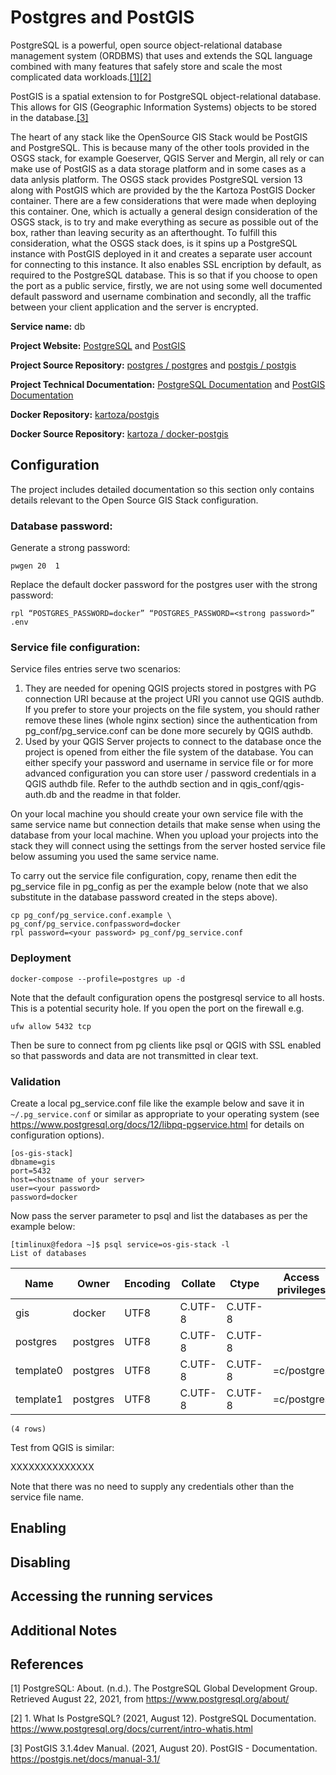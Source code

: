 # Postgres and PostGIS

PostgreSQL is a powerful, open source object-relational database management system  (ORDBMS) that uses and extends the SQL language combined with many features that safely store and scale the most complicated data workloads.[[1]](#1)[[2]](#2)

PostGIS is a spatial extension to  for PostgreSQL object-relational database. This allows for GIS (Geographic Information Systems) objects to be stored in the database.[[3]](#3)

The heart of any stack like the OpenSource GIS Stack would be PostGIS and PostgreSQL. This is because many of the other tools provided in the OSGS stack, for example Goeserver, QGIS Server and Mergin, all rely or can make use of PostGIS as a data storage platform and in some cases as a data anlysis platform. The OSGS stack provides  PostgreSQL version 13 along with PostGIS which are provided by the the Kartoza PostGIS Docker container. There are a few considerations that were made when deploying this container. One, which is actually a  general design consideration of the OSGS stack, is to try and make everything as secure as possible out of the box, rather than leaving security as an afterthought. To fulfill this consideration, what the OSGS stack does, is it spins up a PostgreSQL instance with PostGIS deployed in it and creates a separate user account for connecting to this instance. It also enables SSL encription by default, as required to the PostgreSQL database. This is so that if you choose to open the port as a public service, firstly, we are not using some well documented default password and username combination and secondly, all the traffic between your client application and the server is encrypted.

**Service name:** db

**Project Website:** [PostgreSQL](https://postgresql.org) and [PostGIS](https://postgis.net/)

**Project Source Repository:** [postgres / postgres](https://github.com/postgres/postgres) and [postgis / postgis](https://git.osgeo.org/gitea/postgis/postgis)

**Project Technical Documentation:** [PostgreSQL Documentation](https://www.postgresql.org/docs/current/) and [PostGIS Documentation](https://postgis.net/docs/)

**Docker Repository:** [kartoza/postgis](https://hub.docker.com/r/kartoza/postgis) 

**Docker Source Repository:** [kartoza / docker-postgis](https://github.com/kartoza/docker-postgis)

## Configuration

The project includes detailed documentation so this section only contains details relevant to the Open Source GIS Stack configuration.

### Database password:

Generate a strong password:

``pwgen 20  1``

Replace the default docker password for the postgres user with the strong password:

```
rpl “POSTGRES_PASSWORD=docker” “POSTGRES_PASSWORD=<strong password>” .env
```

### Service file configuration:

Service files entries serve two scenarios:

1. They are needed for opening QGIS projects stored in postgres with PG connection URI because at the project URI you cannot use QGIS authdb. If you prefer to store your projects on the file system, you should rather remove    these lines (whole nginx section) since the authentication from pg_conf/pg_service.conf can be done more securely by QGIS authdb.
2. Used by your QGIS Server projects to connect to the database once the project is opened from either the file system of the database. You can either specify your password and username in service file or for more advanced configuration you can store user / password credentials in a QGIS authdb file.  Refer to the authdb section and in qgis_conf/qgis-auth.db and the readme in
   that folder.

On your local machine you should create your own service file with the same service name but connection details that make sense when using the database from your local machine. When you upload your projects into the stack they will connect using the settings from the server hosted service file below assuming you used the same service name.

To carry out the service file configuration, copy, rename then edit the pg_service file in pg_config as per the example below (note that we also substitute in the database password created in the steps above).

```
cp pg_conf/pg_service.conf.example \ pg_conf/pg_service.confpassword=docker 
rpl password=<your password> pg_conf/pg_service.conf
```

### Deployment

```
docker-compose --profile=postgres up -d
```

Note that the default configuration opens the postgresql service to all hosts. This is a potential security hole. If you open the port on the firewall e.g.

```
ufw allow 5432 tcp
```

Then be sure to connect from pg clients like psql or QGIS with SSL enabled so that passwords and data are not transmitted in clear text.

### Validation

Create a local pg_service.conf file like the example below and save it in ``~/.pg_service.conf`` or similar as appropriate to your operating system (see https://www.postgresql.org/docs/12/libpq-pgservice.html for details on configuration options).

```
[os-gis-stack]
dbname=gis
port=5432
host=<hostname of your server>
user=<your password>
password=docker
```

Now pass the server parameter to psql and list the databases as per the example below:


```
[timlinux@fedora ~]$ psql service=os-gis-stack -l
List of databases
```

   Name    |  Owner   | Encoding | Collate |  Ctype  |   Access privileges   
-----------|---------|----------|---------|---------|-----------------------
 gis       | docker   | UTF8     | C.UTF-8 | C.UTF-8 | 
 postgres  | postgres | UTF8     | C.UTF-8 | C.UTF-8 | 
 template0 | postgres | UTF8     | C.UTF-8 | C.UTF-8 | =c/postgres          |
 template1 | postgres | UTF8     | C.UTF-8 | C.UTF-8 | =c/postgres          |

``(4 rows)``

Test from QGIS is similar:

XXXXXXXXXXXXXX


Note that there was no need to supply any credentials other than the service file name.

## Enabling

## Disabling

## Accessing the running services

## Additional Notes

## References

<a id="1">[1]</a> PostgreSQL: About. (n.d.). The PostgreSQL Global Development Group. Retrieved August 22, 2021, from https://www.postgresql.org/about/

<a id="2">[2]</a> 1. What Is PostgreSQL? (2021, August 12). PostgreSQL Documentation. https://www.postgresql.org/docs/current/intro-whatis.html

<a id="3">[3]</a> PostGIS 3.1.4dev Manual. (2021, August 20). PostGIS - Documentation. https://postgis.net/docs/manual-3.1/